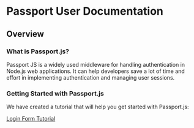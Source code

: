 # Passport User Documentation

## Overview

### What is Passport.js?

Passport JS is a widely used middleware for handling authentication in Node.js web applications. It can help developers save a lot of time and effort in implementing authentication and managing user sessions.

### Getting Started with Passport.js

We have created a tutorial that will help you get started with Passport.js:

[Login Form Tutorial](pages/login-form-tutorial)
